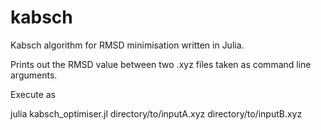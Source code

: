 # kabsch
Kabsch algorithm for RMSD minimisation written in Julia.

Prints out the RMSD value between two .xyz files taken as command line arguments.

Execute as

julia kabsch_optimiser.jl directory/to/inputA.xyz directory/to/inputB.xyz


